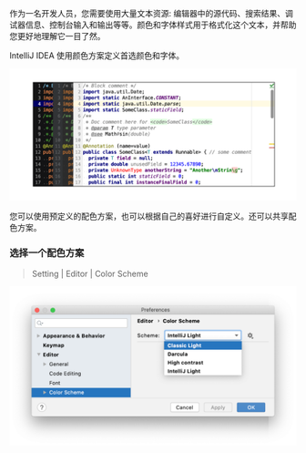 作为一名开发人员，您需要使用大量文本资源: 编辑器中的源代码、搜索结果、调试器信息、控制台输入和输出等等。颜色和字体样式用于格式化这个文本，并帮助您更好地理解它一目了然。

IntelliJ IDEA 使用颜色方案定义首选颜色和字体。

![Default color schemes for Java](./.vuepress/public/ColorSchemeExample_Java.png)

您可以使用预定义的配色方案，也可以根据自己的喜好进行自定义。还可以共享配色方案。

### 选择一个配色方案

> Setting | Editor | Color Scheme

![Select the color scheme](./.vuepress/public/ColorSchemeSelect.png)
